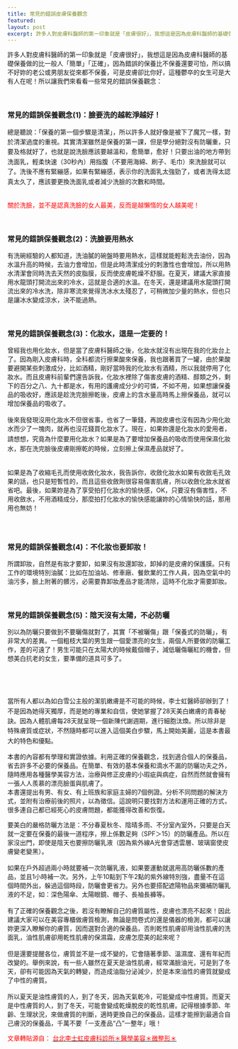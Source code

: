 ```yaml
---
title: 常見的錯誤皮膚保養觀念
featured: 
layout: post
excerpt: 許多人對皮膚科醫師的第一印象就是「皮膚很好」，我想這是因為皮膚科醫師的基礎保養做的比一般人「簡單」「正確」，因為錯誤的保養比不保養還要可怕，所以搞不好妳的老公或男朋友從來都不保養，可是皮膚卻比你好，這種鬱卒的女生可是大有人在呢！所以讓我們來看看一些常見的錯誤保養觀念：
---
```


<div class="mona-editor client-editor remove">許多人對皮膚科醫師的第一印象就是「皮膚很好」，我想這是因為皮膚科醫師的基礎保養做的比一般人「簡單」「正確」，因為錯誤的保養比不保養還要可怕，所以搞不好妳的老公或男朋友從來都不保養，可是皮膚卻比你好，這種鬱卒的女生可是大有人在呢！所以讓我們來看看一些常見的錯誤保養觀念：<p>&nbsp;</p><h3>常見的錯誤保養觀念(1)：臉要洗的越乾淨越好！</h3><p><span style="line-height: 1.6;">總是聽說：「保養的第一個步驟是清潔」，所以許多人就好像是被下了魔咒一樣，對於清潔過度的重視。其實清潔雖然是保養的第一課，但是學分絕對沒有防曬重，只要及格就好了，也就是說洗臉應該要越溫和，愈簡單，愈好！只要出油的地方帶到洗面乳，輕柔快速（30秒內）用指腹（不要用海綿、刷子、毛巾）來洗臉就可以了。洗後不應有緊繃感，如果有緊繃感，表示你的洗面乳太強勁了，或者洗得太認真太久了，應該要更換洗面乳或者減少洗臉的次數和時間。</span></p><p><br><span style="color:#FF0000;">關於洗臉，並不是認真洗臉的女人最美，反而是越懶惰的女人越美呢！</span></p><p>&nbsp;</p><h3>常見的錯誤保養觀念(2)：洗臉要用熱水</h3><p>有洗碗經驗的人都知道，洗油膩的碗盤時要用熱水，這樣就能輕鬆洗去油份，因為水溫升高的時候，去油力會增加，但是此時清潔成分的刺激性也會增加，所以用熱水清潔會同時洗去天然的皮脂膜，反而使皮膚乾燥不舒服。在夏天，建議大家直接用水龍頭打開流出來的冷水，這就是合適的水溫。在冬天，還是建議用水龍頭打開流出來的冷水洗，除非寒流來覺得洗冰水太殘忍了，可稍微加少量的熱水，但也只是讓冰水變成涼水，決不能過熱。</p><p>&nbsp;</p><h3>常見的錯誤保養觀念(3)：化妝水，這是一定要的！</h3><p>曾經我也用化妝水，但是當了皮膚科醫師之後，化妝水就沒有出現在我的化妝台上了。因為剛入皮膚科時，全科都流行擦果酸來保養，我也跟著買了一罐，由於果酸要避開某些刺激成分，比如酒精，剛好當時我的化妝水有酒精，所以我就停用了化妝水。而且皮膚科前輩們還告訴我，化妝水裡除了傷害皮膚的酒精、醇類之外，剩下的百分之八、九十都是水，有用的護膚成分少的可憐，不如不用，如果想讓保養品的吸收好，應該是趁洗完臉擦乾後，皮膚上的含水量高時馬上擦保養品，就可以增加保養品的吸收了。<br><br>後來我發現沒用化妝水不但很省事，也省了一筆錢，再說皮膚也沒有因為少用化妝水而少了一塊肉，就再也沒花錢買化妝水了。<span style="line-height: 1.6;">現在，如果妳還是化妝水的愛用者，請想想，究竟為什麼要用化妝水？如果是為了要增加保養品的吸收而使用保濕化妝水，那在洗完臉後皮膚剛擦乾的時候，立刻擦上保濕產品就好了。</span></p><p><br>如果是為了收縮毛孔而使用收斂化妝水，我告訴你，收斂化妝水如果有收斂毛孔效果的話，也只是短暫性的，而且這些收斂劑很容易傷害肌膚，所以收斂化妝水就省省吧。最後，如果妳是為了享受拍打化妝水的愉快感，OK，只要沒有傷害性，不用收斂水，不用酒精成分，那麼拍打化妝水的愉快感能讓妳的心情愉快的話，那用用也無妨！</p><h3>&nbsp;</h3><h3>常見的錯誤保養觀念(4)：不化妝也要卸妝！</h3><p>所謂卸妝，自然是有妝才要卸，如果沒有妝還卸妝，卸掉的是皮膚的保護膜。只有工作的環境特別油膩：比如在加油站、修車廠、餐飲業的工作人員，因為空氣中的油污多，臉上附著的髒污，必需要靠卸妝產品才能清除，這時不化妝才需要卸妝。</p><p>&nbsp;</p><h3>常見的錯誤保養觀念(5)：陰天沒有太陽，不必防曬</h3><p>別以為防曬只要做到不要曬傷就對了，其實「不被曬傷」跟「保養式的防曬」，有非常大的差異。一個粗枝大葉的男生跟一個愛漂亮的女生，兩個人所要做的防曬工作，差的可遠了！男生可能只在太陽大的時候戴個帽子，減低曬傷曬紅的機會，但想美白抗老的女生，要準備的道具可多了。</p><p>&nbsp;</p><p>&nbsp;</p><p><span style="line-height: 1.6;">當所有人都以為如白雪公主般的潔肌嫩膚是不可能的時候，李士虹醫師卻辦到了！不是因為她得天獨厚，而是她的專業和自信，使她掌握了28天美白嫩膚的青春秘訣。因為人體肌膚每28天就呈現一個新陳代謝週期，進行細胞汰煥。所以除非是特殊膚質或症狀，不然隨時都可以進入這個美白步驟，馬上開始美麗，這是本書最大的特色和優點。&nbsp;</span></p><p>本書的內容都有學理和實證依據。利用正確的保養觀念，找到適合個人的保養品，省去許多不必要的保養品。在簡單、有效的基本保養和滴水不漏的防曬功夫之外，隨時應用各種醫學美容方法，治療與修正皮膚的小瑕疵與病症，自然而然就會擁有一張人人羨慕的漂亮臉蛋與肌膚了。&nbsp;<br>本書還提出有男、有女、有上班族和家庭主婦的7個例證。分析不同問題的解決方式，並附有治療前後的照片，以為徵信。這說明只要找對方法和運用正確的方式，很多連自己都已經死心的皮膚問題，都能獲得改善和恢復。</p><p>要美白的嚴格防曬方法是：不分春夏秋冬、陰晴多雨、不分室內室外，只要是白天就一定要在保養的最後一道程序，擦上係數足夠（SPF＞15）的防曬產品。所以在家沒出門，即使是陰天也要擦防曬乳液（因為紫外線A光會穿透雲層、玻璃窗使皮膚變老變黑）。<br><br>如果在戶外超過兩小時就要補一次防曬乳液，如果要運動就選用高防曬係數的產品，並且1小時補一次。另外，上午10點到下午2點的紫外線特別強，盡量不在這個時間外出，躲過這個時段，防曬會更省力。另外也要搭配遮陽物品來彌補防曬乳液的不足，如：深色陽傘、太陽眼鏡、帽子、長袖長褲等。<br><br>有了正確的保養觀念之後，若沒有瞭解自己的膚質屬性，皮膚也漂亮不起來！因此建議大家可以在美容專櫃做膚質檢測，無論是問卷式的還是儀器的檢測，都可以讓妳更深入瞭解你的膚質，因而選對合適的保養品，否則乾性肌膚卻用油性肌膚的洗面乳，油性肌膚卻用乾性肌膚的保濕霜，皮膚怎麼美的起來呢？<br><br>但是還要提醒各位，膚質並不是一成不變的，它會隨著季節、溫濕度、還有年紀而改變的。舉例來說，有一些人雖然在夏天是油性肌膚，經常滿臉油光，可是到了冬天，卻有可能因為天氣的轉變，而造成油脂分泌減少，於是本來油性的膚質就變成了中性的膚質。<br><br>所以夏天是油性膚質的人，到了冬天，因為天氣乾冷，可能變成中性膚質。而夏天是中性膚質的人，到了冬天，可能會變成乾燥脫皮的乾性肌膚。記得根據季節、年齡、生理狀況，來做膚質的判斷，適時更換自己的保養品，這樣才能擦到最適合自己膚況的保養品，千萬不要「一支產品“凸”一整年」哦！</p>

<span style="color:#FF0000;">文章轉貼源自：</span>
<a href="http://merryangels.pixnet.net/blog/post/35123140-%E6%9D%8E%E5%A3%AB%E8%99%B9%E9%86%AB%E5%B8%AB%E5%88%86%E4%BA%AB%E5%B8%B8%E8%A6%8B%E7%9A%84%E9%8C%AF%E8%AA%A4%E7%9A%AE%E8%86%9A%E4%BF%9D%E9%A4%8A%E8%A7%80%E5%BF%B5" target="_blank"><span style="color:#FF0000;">台北李士虹皮膚科診所＊醫學美容＊微整形＊</span></a>
</div>